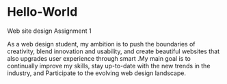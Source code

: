 # Hello-World
Web site design Assignment 1

As a web design student, my ambition is to push the boundaries of creativity, blend innovation and usability, and create beautiful websites that also upgrades user experience through smart .My main goal is to continually improve my skills, stay up-to-date with the new trends in the industry, and Participate to the evolving web design landscape.